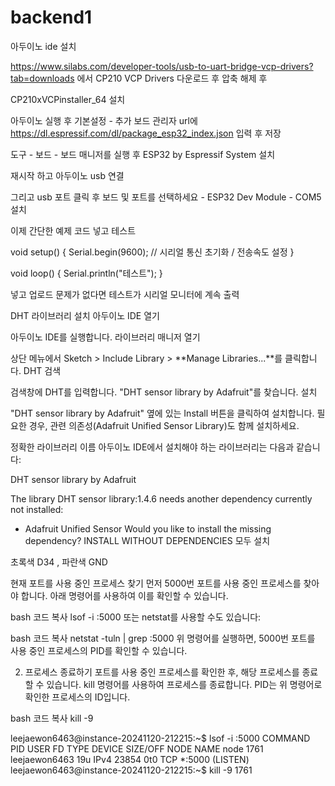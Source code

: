 # backend1

아두이노 ide 설치 

https://www.silabs.com/developer-tools/usb-to-uart-bridge-vcp-drivers?tab=downloads 에서 CP210 VCP Drivers 다운로드 후 압축 해제 후

CP210xVCPinstaller_64 설치

아두이노 실행 후 기본설정 - 추가 보드 관리자 url에 https://dl.espressif.com/dl/package_esp32_index.json 입력 후 저장

도구 - 보드 - 보드 매니저를 실행 후 ESP32 by Espressif System 설치

재시작 하고 아두이노 usb 연결 

그리고 usb 포트 클릭 후 보드 및 포트를 선택하세요 - ESP32 Dev Module - COM5 설치

이제 간단한 예제 코드 넣고 테스트 

void setup() {
  Serial.begin(9600); // 시리얼 통신 초기화 / 전송속도 설정
}

void loop() {
  Serial.println("테스트");
}

넣고 업로드 문제가 없다면 테스트가 시리얼 모니터에 계속 출력

DHT 라이브러리 설치
아두이노 IDE 열기

아두이노 IDE를 실행합니다.
라이브러리 매니저 열기

상단 메뉴에서 Sketch > Include Library > **Manage Libraries...**를 클릭합니다.
DHT 검색

검색창에 DHT를 입력합니다.
"DHT sensor library by Adafruit"를 찾습니다.
설치

"DHT sensor library by Adafruit" 옆에 있는 Install 버튼을 클릭하여 설치합니다.
필요한 경우, 관련 의존성(Adafruit Unified Sensor Library)도 함께 설치하세요.

정확한 라이브러리 이름
아두이노 IDE에서 설치해야 하는 라이브러리는 다음과 같습니다:

DHT sensor library by Adafruit


The library DHT sensor library:1.4.6 needs another dependency currently not installed:
- Adafruit Unified Sensor
Would you like to install the missing dependency?
INSTALL WITHOUT DEPENDENCIES
모두 설치


초록색 D34 , 파란색 GND




현재 포트를 사용 중인 프로세스 찾기
먼저 5000번 포트를 사용 중인 프로세스를 찾아야 합니다. 아래 명령어를 사용하여 이를 확인할 수 있습니다.

bash
코드 복사
lsof -i :5000
또는 netstat를 사용할 수도 있습니다:

bash
코드 복사
netstat -tuln | grep :5000
위 명령어를 실행하면, 5000번 포트를 사용 중인 프로세스의 PID를 확인할 수 있습니다.

2. 프로세스 종료하기
포트를 사용 중인 프로세스를 확인한 후, 해당 프로세스를 종료할 수 있습니다. kill 명령어를 사용하여 프로세스를 종료합니다. PID는 위 명령어로 확인한 프로세스의 ID입니다.

bash
코드 복사
kill -9 <PID>


leejaewon6463@instance-20241120-212215:~$ lsof -i :5000
COMMAND  PID          USER   FD   TYPE DEVICE SIZE/OFF NODE NAME
node    1761 leejaewon6463   19u  IPv4  23854      0t0  TCP *:5000 (LISTEN)
leejaewon6463@instance-20241120-212215:~$ kill -9 1761

